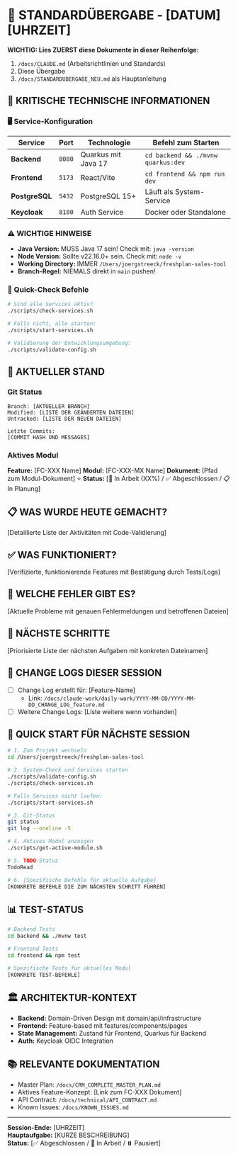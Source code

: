 # 🔄 STANDARDÜBERGABE - [DATUM] [UHRZEIT]

**WICHTIG: Lies ZUERST diese Dokumente in dieser Reihenfolge:**
1. `/docs/CLAUDE.md` (Arbeitsrichtlinien und Standards)
2. Diese Übergabe
3. `/docs/STANDARDUBERGABE_NEU.md` als Hauptanleitung

## 🚨 KRITISCHE TECHNISCHE INFORMATIONEN

### 🖥️ Service-Konfiguration
| Service | Port | Technologie | Befehl zum Starten |
|---------|------|-------------|-------------------|
| **Backend** | `8080` | Quarkus mit Java 17 | `cd backend && ./mvnw quarkus:dev` |
| **Frontend** | `5173` | React/Vite | `cd frontend && npm run dev` |
| **PostgreSQL** | `5432` | PostgreSQL 15+ | Läuft als System-Service |
| **Keycloak** | `8180` | Auth Service | Docker oder Standalone |

### ⚠️ WICHTIGE HINWEISE
- **Java Version:** MUSS Java 17 sein! Check mit: `java -version`
- **Node Version:** Sollte v22.16.0+ sein. Check mit: `node -v`
- **Working Directory:** IMMER `/Users/joergstreeck/freshplan-sales-tool`
- **Branch-Regel:** NIEMALS direkt in `main` pushen!

### 🔧 Quick-Check Befehle
```bash
# Sind alle Services aktiv?
./scripts/check-services.sh

# Falls nicht, alle starten:
./scripts/start-services.sh

# Validierung der Entwicklungsumgebung:
./scripts/validate-config.sh
```

## 🎯 AKTUELLER STAND

### Git Status
```
Branch: [AKTUELLER BRANCH]
Modified: [LISTE DER GEÄNDERTEN DATEIEN]
Untracked: [LISTE DER NEUEN DATEIEN]

Letzte Commits:
[COMMIT HASH UND MESSAGES]
```

### Aktives Modul
**Feature:** [FC-XXX Name]
**Modul:** [FC-XXX-MX Name]
**Dokument:** [Pfad zum Modul-Dokument] ⭐
**Status:** [🔄 In Arbeit (XX%) / ✅ Abgeschlossen / 📋 In Planung]

## 📋 WAS WURDE HEUTE GEMACHT?
[Detaillierte Liste der Aktivitäten mit Code-Validierung]

## ✅ WAS FUNKTIONIERT?
[Verifizierte, funktionierende Features mit Bestätigung durch Tests/Logs]

## 🚨 WELCHE FEHLER GIBT ES?
[Aktuelle Probleme mit genauen Fehlermeldungen und betroffenen Dateien]

## 🔧 NÄCHSTE SCHRITTE
[Priorisierte Liste der nächsten Aufgaben mit konkreten Dateinamen]

## 📝 CHANGE LOGS DIESER SESSION
- [ ] Change Log erstellt für: [Feature-Name]
  - Link: `/docs/claude-work/daily-work/YYYY-MM-DD/YYYY-MM-DD_CHANGE_LOG_feature.md`
- [ ] Weitere Change Logs: [Liste weitere wenn vorhanden]

## 🚀 QUICK START FÜR NÄCHSTE SESSION
```bash
# 1. Zum Projekt wechseln
cd /Users/joergstreeck/freshplan-sales-tool

# 2. System-Check und Services starten
./scripts/validate-config.sh
./scripts/check-services.sh

# Falls Services nicht laufen:
./scripts/start-services.sh

# 3. Git-Status
git status
git log --oneline -5

# 4. Aktives Modul anzeigen
./scripts/get-active-module.sh

# 5. TODO-Status
TodoRead

# 6. [Spezifische Befehle für aktuelle Aufgabe]
[KONKRETE BEFEHLE DIE ZUM NÄCHSTEN SCHRITT FÜHREN]
```

## 📊 TEST-STATUS
```bash
# Backend Tests
cd backend && ./mvnw test

# Frontend Tests  
cd frontend && npm test

# Spezifische Tests für aktuelles Modul
[KONKRETE TEST-BEFEHLE]
```

## 🏛️ ARCHITEKTUR-KONTEXT
- **Backend:** Domain-Driven Design mit domain/api/infrastructure
- **Frontend:** Feature-based mit features/components/pages
- **State Management:** Zustand für Frontend, Quarkus für Backend
- **Auth:** Keycloak OIDC Integration

## 📚 RELEVANTE DOKUMENTATION
- Master Plan: `/docs/CRM_COMPLETE_MASTER_PLAN.md`
- Aktives Feature-Konzept: [Link zum FC-XXX Dokument]
- API Contract: `/docs/technical/API_CONTRACT.md`
- Known Issues: `/docs/KNOWN_ISSUES.md`

---
**Session-Ende:** [UHRZEIT]  
**Hauptaufgabe:** [KURZE BESCHREIBUNG]  
**Status:** [✅ Abgeschlossen / 🔄 In Arbeit / ⏸️ Pausiert]